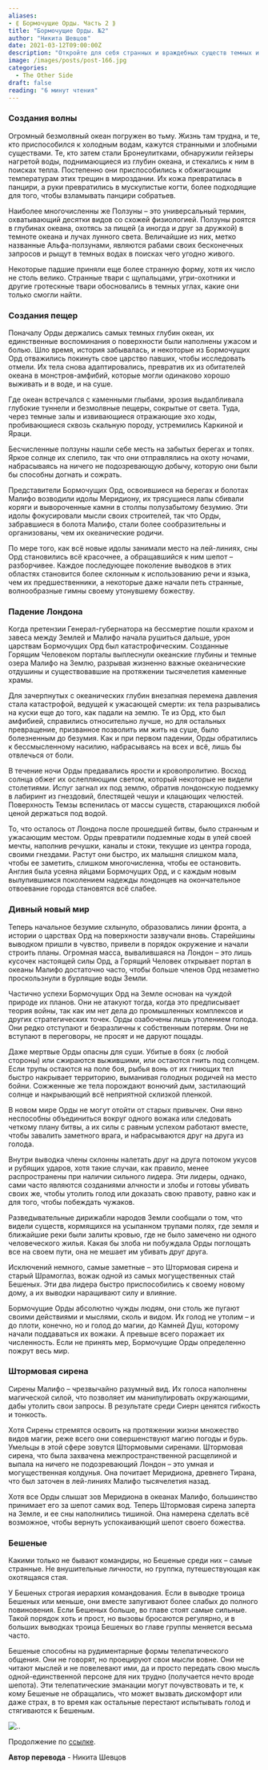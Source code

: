 ```yaml
---
aliases: 
- ⟪ Бормочущие Орды. Часть 2 ⟫
title: "Бормочущие Орды. №2"
author: "Никита Шевцов"
date: 2021-03-12T09:00:00Z
description: "Откройте для себя странных и враждебных существ темных и холодных глубин безмолвного океана из сеттинга «The Other Side». Следите за эволюцией бронеходцев, которые приспособились к кипящим гейзерам подводного мира, развив бронированную кожу и мускулистые когти, чтобы выжить. Между тем, универсальные полизоны, включающие десятки видов, бродят во тьме в поисках добычи и компании, а доминирующие альфа-полизоны неустанно преследуют свои ненасытные желания."
image: /images/posts/post-166.jpg
categories:
  - The Other Side
draft: false
reading: "6 минут чтения"
---
```


### Создания волны

Огромный безмолвный океан погружен во тьму. Жизнь там трудна, и те, кто приспособился к холодным водам, кажутся странными и злобными существами. Те, кто затем стали Бронеулитками, обнаружили гейзеры нагретой воды, поднимающиеся из глубин океана, и стекались к ним в поисках тепла. Постепенно они приспособились к обжигающим температурам этих трещин в мироздании. Их кожа превратилась в панцири, а руки превратились в мускулистые когти, более подходящие для того, чтобы взламывать панцири собратьев.

Наиболее многочисленны же Ползуны – это универсальный термин, охватывающий десятки видов со схожей физиологией. Ползуны роятся в глубинах океана, охотясь за пищей (а иногда и друг за дружкой) в темноте океана и лучах лунного света. Величайшие из них, метко названные Альфа-ползунами, являются рабами своих бесконечных запросов и рыщут в темных водах в поисках чего угодно живого.

Некоторые падшие приняли еще более странную форму, хотя их число не столь велико. Странные твари с щупальцами, угри-охотники и другие гротескные твари обосновались в темных углах, какие они только смогли найти.

### Создания пещер

Поначалу Орды держались самых темных глубин океан, их единственные воспоминания о поверхности были наполнены ужасом и болью. Шло время, история забывалась, и некоторые из Бормочущих Орд отважились покинуть свое царство павших, чтобы исследовать отмели. Их тела снова адаптировались, превратив их из обитателей океана в монстров-амфибий, которые могли одинаково хорошо выживать и в воде, и на суше.

Где океан встречался с каменными глыбами, эрозия выдалбливала глубокие туннели и безмолвные пещеры, сокрытые от света. Туда, через темные залы и извивающиеся отражающие эхо ходы, пробивающиеся сквозь скальную породу, устремились Каркиной и Яраци.

Бесчисленные ползуны нашли себе месть на забытых берегах и топях. Яркое солнце их слепило, так что они отправлялись на охоту ночами, набрасываясь на ничего не подозревающую добычу, которую они были бы способны догнать и сожрать.

Представители Бормочущих Орд, освоившиеся на берегах и болотах Малифо возводили идолы Меридиону, их трясущиеся лапы сбивали коряги и вывороченные камни в столпы полузабытому безумию. Эти идолы фокусировали мысли своих строителей, так что Орды, забравшиеся в болота Малифо, стали более сообразительны и организованы, чем их океанические родичи.

По мере того, как всё новые идолы занимали место на лей-линиях, сны Орд становились всё красочнее, а обращавшийся к ним шепот – разборчивее. Каждое последующее поколение выводков в этих областях становится более склонным к использованию речи и языка, чем их предшественники, а некоторые даже начали петь странные, волнообразные гимны своему утонувшему божеству.

### Падение Лондона

Когда претензии Генерал-губернатора на бессмертие пошли крахом и завеса между Землей и Малифо начала рушиться дальше, урон царствам Бормочущих Орд был катастрофическим. Созданные Горящим Человеком порталы выплеснули океанские глубины и темные озера Малифо на Землю, разрывая жизненно важные океанические отдушины и существовавшие на протяжении тысячелетия каменные храмы.

Для зачерпнутых с океанических глубин внезапная перемена давления стала катастрофой, ведущей к ужасающей смерти: их тела разрывались на куски еще до того, как падали на землю. Те из Орд, кто был амфибией, справились относительно лучше, но для остальных превращение, призванное позволить им жить на суше, было болезненным до безумия. Как и при первом падении, Орды обратились к бессмысленному насилию, набрасываясь на всех и всё, лишь бы отвлечься от боли.

В течение ночи Орды предавались ярости и кровопролитию. Восход солнца обжег их ослепляющим светом, который некоторые не видели столетиями. Испуг загнал их под землю, обратив лондонскую подземку в лабиринт из гнездовий, блестящей чешуи и клацающих челюстей. Поверхность Темзы вспенилась от массы существ, старающихся любой ценой держаться под водой.

То, что осталось от Лондона после прошедшей битвы, было странным и ужасающим местом. Орды превратили подземные ходы в улей своей мечты, наполнив речушки, каналы и стоки, текущие из центра города, своими гнездами. Растут они быстро, их малышня слишком мала, чтобы ее заметить, слишком многочисленна, чтобы ее остановить. Англия была усеяна яйцами Бормочущих Орд, и с каждым новым вылупившимся поколением надежды лондонцев на окончательное отвоевание города становятся всё слабее.

### Дивный новый мир

Теперь начальное безумие схлынуло, образовались линии фронта, а истории о царствах Орд на поверхности зазвучали вновь. Старейшины выводком пришли в чувство, привели в порядок окружение и начали строить планы. Огромная масса, вывалившаяся на Лондон – это лишь кусочек настоящей силы Орд, а Горящий Человек открывает портал в океаны Малифо достаточно часто, чтобы больше членов Орд незаметно проскользнули в бурлящие воды Земли.

Частично успехи Бормочущих Орд на Земле основан на чуждой природе их планов. Они не атакуют тогда, когда это предписывает теория войны, так как им нет дела до промышленных комплексов и других стратегических точек. Орды озабочены лишь утолением голода. Они редко отступают и безразличны к собственным потерям. Они не вступают в переговоры, не просят и не даруют пощады.

Даже мертвые Орды опасны для суши. Убитые в боях (с любой стороны) или сжираются выжившими, или остаются гнить под солнцем. Если трупы остаются на поле боя, рыбья вонь от их гниющих тел быстро накрывает территорию, выманивая голодных родичей на место бойни. Сожженные же тела порождают вонючий дым, застилающий солнце и накрывающий всё неприятной склизкой пленкой.

В новом мире Орды не могут отойти от старых привычек. Они явно неспособны объединиться вокруг одного вожака или следовать четкому плану битвы, а их силы с равным успехом работают вместе, чтобы завалить заметного врага, и набрасываются друг на друга из голода.

Внутри выводка члены склонны налетать друг на друга потоком укусов и рубящих ударов, хотя такие случаи, как правило, менее распространены при наличии сильного лидера. Эти лидеры, однако, сами часто являются созданиями алчности и злобы и готовы убивать своих же, чтобы утолить голод или доказать свою правоту, равно как и для того, чтобы побеждать чужаков.

Разведывательные дирижабли народов Земли сообщали о том, что видели существ, кормящихся на усыпанном трупами полях, где земля и ближайшие реки были залиты кровью, где не было замечено ни одного человеческого жилья. Какая бы злоба ни побуждала Орды поглощать все на своем пути, она не мешает им убивать друг друга.

Исключений немного, самые заметные – это Штормовая сирена и старый Шрамоглаз, вожак одной из самых могущественных стай Бешеных. Эти два лидера быстро приспособились к своему новому дому, а их выводки наращивают силу и влияние.

Бормочущие Орды абсолютно чужды людям, они столь же пугают своими действиями и мыслями, сколь и видом. Их голод не утолим – и до плоти, конечно, но и голод до магии, до Камней Душ, которому начали поддаваться их вожаки. А превыше всего поражает их численность. Если не принять мер, Бормочущие Орды определенно пожрут весь мир.

### Штормовая сирена

Сирены Малифо – чрезвычайно разумный вид. Их голоса наполнены магической силой, что позволяет им манипулировать окружающими, дабы утолить свои запросы. В результате среди Сиерн ценятся гибкость и тонкость.

Хотя Сирены стремятся освоить на протяжении жизни множество видов магии, реже всего они совершенствуют магию погоды и бурь. Умельцы в этой сфере зовутся Штормовыми сиренами. Штормовая сирена, что была захвачена межпространственной расщелиной и выпала на ничего не подозревающий Лондон – это умная и могущественная колдунья. Она почитает Меридиона, древнего Тирана, что был заточен в лей-линиях Малифо тысячелетия назад.

Хотя все Орды слышат зов Меридиона в океанах Малифо, большинство принимает его за шепот самих вод. Теперь Штормовая сирена заперта на Земле, и ее сны наполнились тишиной. Она намерена сделать всё возможное, чтобы вернуть успокаивающий шепот своего божества.


### Бешеные

Какими только не бывают командиры, но Бешеные среди них – самые странные. Не внушительные личности, но группка, путешествующая как охотящаяся стая.

У Бешеных строгая иерархия командования. Если в выводке троица Бешеных или меньше, они вместе запугивают более слабых до полного повиновения. Если Бешеных больше, во главе стоят самые сильные. Такой порядок хоть и прост, но вызовы бросаются регулярно, и в больших выводках троица Бешеных во главе группы меняется весьма часто.

Бешеные способны на рудиментарные формы телепатического общения. Они не говорят, но проецируют свои мысли вовне. Они не читают мыслей и не повелевают ими, да и просто передать свою мысль одной-единственной персоне для них трудно (получается нечто вроде шепота). Эти телепатические эманации могут почувствовать и те, к кому Бешеные не обращались, что может вызвать дискомфорт или даже страх, в то время как остальные перестают испытывать голод и стягиваются к Бешеным.

![..](/images/posts/post-166_img1.webp)


Продолжение по [ссылке](http://malifaux.vercel.app/posts/post-167).

**Автор перевода** - Никита Шевцов


